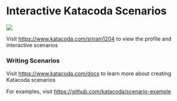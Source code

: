# Interactive Katacoda Scenarios

[![](http://shields.katacoda.com/katacoda/sriram1204/count.svg)](https://www.katacoda.com/sriram1204 "Get your profile on Katacoda.com")

Visit https://www.katacoda.com/sriram1204 to view the profile and interactive scenarios

### Writing Scenarios
Visit https://www.katacoda.com/docs to learn more about creating Katacoda scenarios

For examples, visit https://github.com/katacoda/scenario-example
